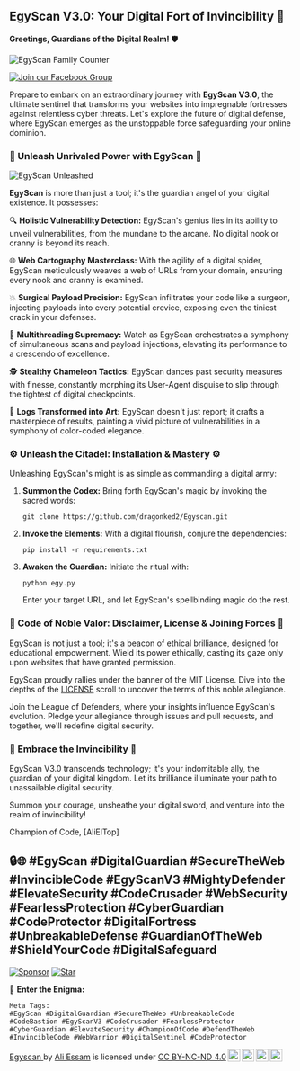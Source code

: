 ## EgyScan V3.0: Your Digital Fort of Invincibility 🏰

**Greetings, Guardians of the Digital Realm!** 🛡️

![EgyScan Family Counter](https://profile-counter.glitch.me/dragonked2/count.svg?)

[![Join our Facebook Group](https://img.shields.io/badge/Join%20Us%20on%20Facebook-egyscan-1.svg)](https://www.facebook.com/groups/egyscan/)

Prepare to embark on an extraordinary journey with **EgyScan V3.0**, the ultimate sentinel that transforms your websites into impregnable fortresses against relentless cyber threats. Let's explore the future of digital defense, where EgyScan emerges as the unstoppable force safeguarding your online dominion.

### 🚀 Unleash Unrivaled Power with EgyScan 🚀

![EgyScan Unleashed](https://github.com/dragonked2/Egyscan/assets/66541902/06901460-97be-4ae9-90b8-694ccd2f1aab)

**EgyScan** is more than just a tool; it's the guardian angel of your digital existence. It possesses:

🔍 **Holistic Vulnerability Detection:** EgyScan's genius lies in its ability to unveil vulnerabilities, from the mundane to the arcane. No digital nook or cranny is beyond its reach.

🌐 **Web Cartography Masterclass:** With the agility of a digital spider, EgyScan meticulously weaves a web of URLs from your domain, ensuring every nook and cranny is examined.

💥 **Surgical Payload Precision:** EgyScan infiltrates your code like a surgeon, injecting payloads into every potential crevice, exposing even the tiniest crack in your defenses.

🚀 **Multithreading Supremacy:** Watch as EgyScan orchestrates a symphony of simultaneous scans and payload injections, elevating its performance to a crescendo of excellence.

🕵️ **Stealthy Chameleon Tactics:** EgyScan dances past security measures with finesse, constantly morphing its User-Agent disguise to slip through the tightest of digital checkpoints.

🎨 **Logs Transformed into Art:** EgyScan doesn't just report; it crafts a masterpiece of results, painting a vivid picture of vulnerabilities in a symphony of color-coded elegance.

### ⚙️ Unleash the Citadel: Installation & Mastery ⚙️

Unleashing EgyScan's might is as simple as commanding a digital army:

1. **Summon the Codex:** Bring forth EgyScan's magic by invoking the sacred words:
   ```shell
   git clone https://github.com/dragonked2/Egyscan.git
   ```

2. **Invoke the Elements:** With a digital flourish, conjure the dependencies:
   ```shell
   pip install -r requirements.txt
   ```

3. **Awaken the Guardian:** Initiate the ritual with:
   ```shell
   python egy.py
   ```
   Enter your target URL, and let EgyScan's spellbinding magic do the rest.

### 📜 Code of Noble Valor: Disclaimer, License & Joining Forces 📜

EgyScan is not just a tool; it's a beacon of ethical brilliance, designed for educational empowerment. Wield its power ethically, casting its gaze only upon websites that have granted permission.

EgyScan proudly rallies under the banner of the MIT License. Dive into the depths of the [LICENSE](LICENSE) scroll to uncover the terms of this noble allegiance.

Join the League of Defenders, where your insights influence EgyScan's evolution. Pledge your allegiance through issues and pull requests, and together, we'll redefine digital security.

### 🌟 Embrace the Invincibility 🌟

EgyScan V3.0 transcends technology; it's your indomitable ally, the guardian of your digital kingdom. Let its brilliance illuminate your path to unassailable digital security.

Summon your courage, unsheathe your digital sword, and venture into the realm of invincibility!

Champion of Code,
[AliElTop]

🔒🌐
#EgyScan #DigitalGuardian #SecureTheWeb #InvincibleCode
#EgyScanV3 #MightyDefender #ElevateSecurity #CodeCrusader
#WebSecurity #FearlessProtection #CyberGuardian
#CodeProtector #DigitalFortress #UnbreakableDefense
#GuardianOfTheWeb #ShieldYourCode #DigitalSafeguard
---

[![Sponsor](https://img.shields.io/badge/Sponsor-dragonked2-orange.svg)](https://github.com/dragonked2)
[![Star](https://img.shields.io/badge/Star-Egyscan-yellow.svg)](https://github.com/dragonked2/Egyscan)

🔮 **Enter the Enigma:** 
```shell
Meta Tags:
#EgyScan #DigitalGuardian #SecureTheWeb #UnbreakableCode
#CodeBastion #EgyScanV3 #CodeCrusader #FearlessProtector
#CyberGuardian #ElevateSecurity #ChampionOfCode #DefendTheWeb
#InvincibleCode #WebWarrior #DigitalSentinel #CodeProtector
```

<p xmlns:cc="http://creativecommons.org/ns#" xmlns:dct="http://purl.org/dc/terms/"><a property="dct:title" rel="cc:attributionURL" href="https://github.com/dragonked2/Egyscan">Egyscan </a> by <a rel="cc:attributionURL dct:creator" property="cc:attributionName" href="https://github.com/dragonked2">Ali Essam</a> is licensed under <a href="http://creativecommons.org/licenses/by-nc-nd/4.0/?ref=chooser-v1" target="_blank" rel="license noopener noreferrer" style="display:inline-block;">CC BY-NC-ND 4.0<img style="height:22px!important;margin-left:3px;vertical-align:text-bottom;" src="https://mirrors.creativecommons.org/presskit/icons/cc.svg?ref=chooser-v1"><img style="height:22px!important;margin-left:3px;vertical-align:text-bottom;" src="https://mirrors.creativecommons.org/presskit/icons/by.svg?ref=chooser-v1"><img style="height:22px!important;margin-left:3px;vertical-align:text-bottom;" src="https://mirrors.creativecommons.org/presskit/icons/nc.svg?ref=chooser-v1"><img style="height:22px!important;margin-left:3px;vertical-align:text-bottom;" src="https://mirrors.creativecommons.org/presskit/icons/nd.svg?ref=chooser-v1"></a></p>

